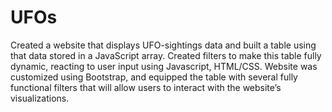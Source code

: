 # UFOs
Created a website that displays UFO-sightings data and built a table using that data stored in a JavaScript array. Created filters to make this table fully dynamic, reacting to user input using Javascript, HTML/CSS. Website was customized using Bootstrap, and equipped the table with several fully functional filters that will allow users to interact with the website’s visualizations. 
